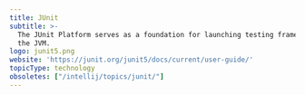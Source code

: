 ```yaml
---
title: JUnit
subtitle: >-
  The JUnit Platform serves as a foundation for launching testing frameworks on
  the JVM.
logo: junit5.png
website: 'https://junit.org/junit5/docs/current/user-guide/'
topicType: technology
obsoletes: ["/intellij/topics/junit/"]
---
```


